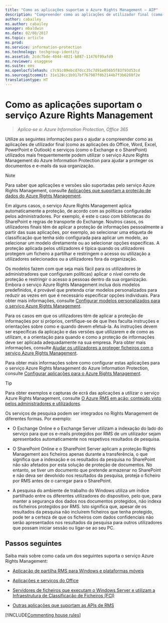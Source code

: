 ```yaml
---
title: "Como as aplicações suportam o Azure Rights Management – AIP"
description: "Compreender como as aplicações de utilizador final (como as aplicações do Office, Word, Excel, PowerPoint e Outlook) e serviços (como o Exchange e o SharePoint) utilizados mais frequentemente podem utilizar o serviço Azure Rights Management do Azure Information Protection para ajudar a proteger os documentos e e-mails da sua organização."
author: cabailey
ms.author: cabailey
manager: mbaldwin
ms.date: 02/08/2017
ms.topic: article
ms.prod: 
ms.service: information-protection
ms.technology: techgroup-identity
ms.assetid: 2cdc7bde-4044-4021-b887-11476f99afd9
ms.reviewer: esaggese
ms.suite: ems
ms.openlocfilehash: c7c91c09ebcd7dcc35c7d91e056b5f83f93d53cd
ms.sourcegitcommit: 31e128cc1b917bf767987f0b2144b7f3b6288f2e
translationtype: HT
---
```

# <a name="how-applications-support-the-azure-rights-management-service"></a>Como as aplicações suportam o serviço Azure Rights Management

>*Aplica-se a: Azure Information Protection, Office 365*

Utilize as seguintes informações para o ajudar a compreender como as aplicações de utilizador final (como as aplicações do Office, Word, Excel, PowerPoint e Outlook) e serviços (como o Exchange e o SharePoint) utilizados mais frequentemente podem utilizar o serviço Azure Rights Management do Azure Information Protection para ajudar a proteger os documentos e e-mails da sua organização. 
> [!NOTE]
> Para saber que aplicações e versões são suportadas pelo serviço Azure Rights Management, consulte [Aplicações que suportam a proteção de dados do Azure Rights Management](../get-started/requirements-applications.md).

Em alguns casos, o serviço Azure Rights Management aplica automaticamente a proteção, de acordo com as políticas configuradas pelos administradores. Por exemplo, é este o caso com bibliotecas do SharePoint e regras de transporte do Exchange. Noutros casos, os utilizadores finais têm de aplicar a proteção de informações pessoalmente a partir das suas aplicações, por exemplo, ao selecionar uma etiqueta de classificação que tenha sido configurada para aplicar um modelo, ao selecionar um modelo diretamente ou ao selecionar opções específicas. A proteção aplicada pelos utilizadores é típica quando os utilizadores protegem um ficheiro a partilhar e restringem o acesso ou utilização a utilizadores selecionados ou a utilizadores fora da organização.

Os modelos fazem com que seja mais fácil para os utilizadores (e administradores que configuram políticas) aplicar o nível correto de proteção e restringir o acesso a pessoas dentro da sua organização. Embora o serviço Azure Rights Management inclua dois modelos predefinidos, é provável que pretenda criar modelos personalizados para reduzir as vezes em que é necessário especificar opções individuais. Para obter mais informações, consulte [Configurar modelos personalizados para o serviço Azure Rights Management](../deploy-use/configure-custom-templates.md).

Para os casos em que os utilizadores têm de aplicar a proteção de informações por si próprios, certifique-se de que lhes faculta instruções e orientações sobre como e quando devem efetuá-la. As instruções devem ser específicas da aplicação e das versões que utilizarem e de como as utilizam, e a orientação para quando e como a proteção de informações deve ser aplicada adequadamente na sua empresa. Para obter mais informações, consulte [Ajudar os utilizadores a proteger ficheiros com o serviço Azure Rights Management](../deploy-use/help-users.md).

Para obter mais informações sobre como configurar estas aplicações para o serviço Azure Rights Management do Azure Information Protection, consulte [Configurar aplicações para o Azure Rights Management](../deploy-use/configure-applications.md).

> [!TIP]
> Para obter exemplos e capturas de ecrã das aplicações a utilizar o serviço Azure Rights Management, consulte [O Azure RMS em ação: conteúdo visto pelos administradores e utilizadores](what-admins-users-see.md).

Os serviços de pesquisa podem ser integrados no Rights Management de diferentes formas. Por exemplo: 

- O Exchange Online e o Exchange Server utilizam a indexação do lado do serviço para que os e-mails protegidos por RMS de um utilizador sejam apresentados automaticamente nos respetivos resultados de pesquisa. 

- O SharePoint Online e o SharePoint Server aplicam a proteção Rights Management aos ficheiros apenas durante a transferência, o que significa que a indexação e os resultados da pesquisa no SharePoint não são afetados por esta solução de proteção de documentos. No entanto, se tiver um documento que pretende armazenar no SharePoint e não deva ser devolvido nos resultados da pesquisa, proteja o ficheiro por RMS antes de o carregar para o SharePoint.

- A pesquisa do ambiente de trabalho do Windows utiliza um índice partilhado entre os diferentes utilizadores do dispositivo, pelo que, para manter a segurança dos dados nos documentos protegidos, não indexa os ficheiros protegidos por RMS. Isto significa que, apesar de os resultados da pesquisa não incluírem ficheiros que tenha protegido, pode ter a certeza de que os ficheiros com dados confidenciais não serão apresentados nos resultados da pesquisa para outros utilizadores que possam iniciar sessão ou ligar-se ao seu PC. 



## <a name="next-steps"></a>Passos seguintes

Saiba mais sobre como cada um dos seguintes suporta o serviço Azure Rights Management:

-   [Aplicação de partilha RMS para Windows e plataformas móveis](sharing-app-support.md)

-   [Aplicações e serviços do Office](office-apps-services-support.md)

-   [Servidores de ficheiros que executam o Windows Server e utilizam a Infraestrutura de Classificação de Ficheiros (FCI)](file-server-support.md)

-   [Outras aplicações que suportam as APIs de RMS](api-support.md)

[!INCLUDE[Commenting house rules](../includes/houserules.md)]
